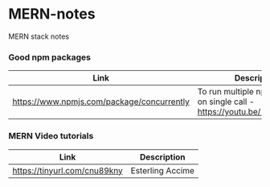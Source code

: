 # MERN-notes
MERN stack notes

### Good npm packages
| Link | Description |
| ------ | ------ |
|  https://www.npmjs.com/package/concurrently | To run multiple npm commands on single call - https://youtu.be/1REonFsWBbY  |


### MERN Video tutorials
| Link | Description |
| ------ | ------ |
|  https://tinyurl.com/cnu89kny | Esterling Accime  |
